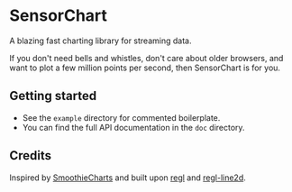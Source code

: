 # SensorChart

A blazing fast charting library for streaming data.

If you don't need bells and whistles, don't care about older browsers, and want to plot a few million points per second, then SensorChart is for you.

## Getting started

* See the `example` directory for commented boilerplate.
* You can find the full API documentation in the `doc` directory.

## Credits

Inspired by [SmoothieCharts](http://smoothiecharts.org) and built upon [regl](https://github.com/regl-project/regl) and [regl-line2d](https://github.com/a-vis/regl-line2d).
